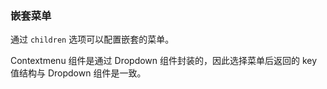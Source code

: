 ### 嵌套菜单

通过 `children` 选项可以配置嵌套的菜单。

Contextmenu 组件是通过 Dropdown 组件封装的，因此选择菜单后返回的 key 值结构与 Dropdown 组件是一致。
